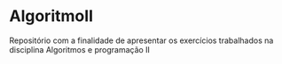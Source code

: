 # AlgoritmoII
 Repositório com a finalidade de apresentar os exercícios trabalhados na disciplina Algoritmos e programação II

